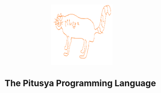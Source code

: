 <p align="center">
  <img src="dont-readme/PITUSYA.svg" alt="(=^･ω･^=)" width="200" height="200"/>
</p>

# The Pitusya Programming Language